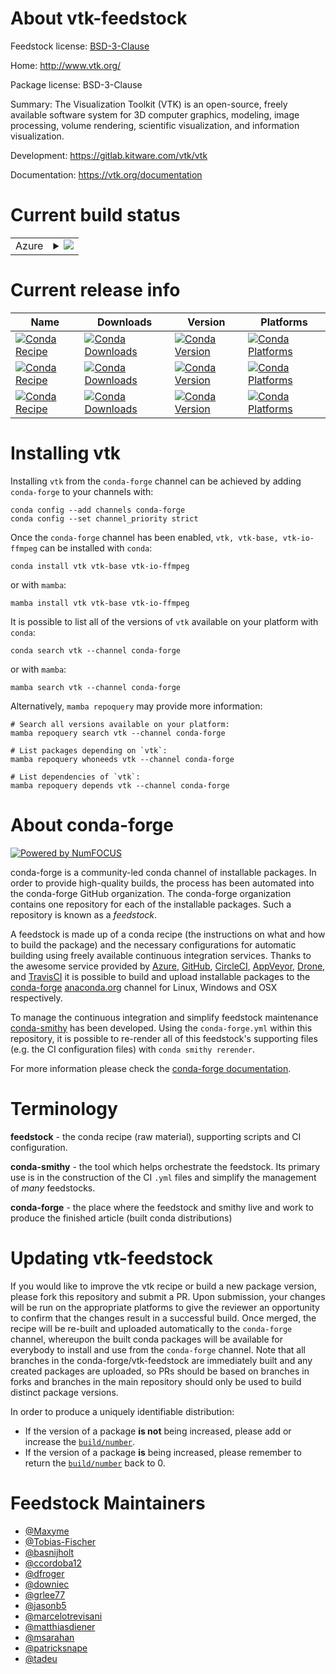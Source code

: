 About vtk-feedstock
===================

Feedstock license: [BSD-3-Clause](https://github.com/conda-forge/vtk-feedstock/blob/main/LICENSE.txt)

Home: http://www.vtk.org/

Package license: BSD-3-Clause

Summary: The Visualization Toolkit (VTK) is an open-source, freely available software system for 3D computer graphics, modeling, image processing, volume rendering, scientific visualization, and information visualization.


Development: https://gitlab.kitware.com/vtk/vtk

Documentation: https://vtk.org/documentation

Current build status
====================


<table>
    
  <tr>
    <td>Azure</td>
    <td>
      <details>
        <summary>
          <a href="https://dev.azure.com/conda-forge/feedstock-builds/_build/latest?definitionId=4807&branchName=main">
            <img src="https://dev.azure.com/conda-forge/feedstock-builds/_apis/build/status/vtk-feedstock?branchName=main">
          </a>
        </summary>
        <table>
          <thead><tr><th>Variant</th><th>Status</th></tr></thead>
          <tbody><tr>
              <td>linux_64_python3.10.____cpython</td>
              <td>
                <a href="https://dev.azure.com/conda-forge/feedstock-builds/_build/latest?definitionId=4807&branchName=main">
                  <img src="https://dev.azure.com/conda-forge/feedstock-builds/_apis/build/status/vtk-feedstock?branchName=main&jobName=linux&configuration=linux%20linux_64_python3.10.____cpython" alt="variant">
                </a>
              </td>
            </tr><tr>
              <td>linux_64_python3.11.____cpython</td>
              <td>
                <a href="https://dev.azure.com/conda-forge/feedstock-builds/_build/latest?definitionId=4807&branchName=main">
                  <img src="https://dev.azure.com/conda-forge/feedstock-builds/_apis/build/status/vtk-feedstock?branchName=main&jobName=linux&configuration=linux%20linux_64_python3.11.____cpython" alt="variant">
                </a>
              </td>
            </tr><tr>
              <td>linux_64_python3.12.____cpython</td>
              <td>
                <a href="https://dev.azure.com/conda-forge/feedstock-builds/_build/latest?definitionId=4807&branchName=main">
                  <img src="https://dev.azure.com/conda-forge/feedstock-builds/_apis/build/status/vtk-feedstock?branchName=main&jobName=linux&configuration=linux%20linux_64_python3.12.____cpython" alt="variant">
                </a>
              </td>
            </tr><tr>
              <td>linux_64_python3.13.____cp313</td>
              <td>
                <a href="https://dev.azure.com/conda-forge/feedstock-builds/_build/latest?definitionId=4807&branchName=main">
                  <img src="https://dev.azure.com/conda-forge/feedstock-builds/_apis/build/status/vtk-feedstock?branchName=main&jobName=linux&configuration=linux%20linux_64_python3.13.____cp313" alt="variant">
                </a>
              </td>
            </tr><tr>
              <td>linux_64_python3.9.____cpython</td>
              <td>
                <a href="https://dev.azure.com/conda-forge/feedstock-builds/_build/latest?definitionId=4807&branchName=main">
                  <img src="https://dev.azure.com/conda-forge/feedstock-builds/_apis/build/status/vtk-feedstock?branchName=main&jobName=linux&configuration=linux%20linux_64_python3.9.____cpython" alt="variant">
                </a>
              </td>
            </tr><tr>
              <td>osx_arm64_python3.10.____cpython</td>
              <td>
                <a href="https://dev.azure.com/conda-forge/feedstock-builds/_build/latest?definitionId=4807&branchName=main">
                  <img src="https://dev.azure.com/conda-forge/feedstock-builds/_apis/build/status/vtk-feedstock?branchName=main&jobName=osx&configuration=osx%20osx_arm64_python3.10.____cpython" alt="variant">
                </a>
              </td>
            </tr><tr>
              <td>osx_arm64_python3.11.____cpython</td>
              <td>
                <a href="https://dev.azure.com/conda-forge/feedstock-builds/_build/latest?definitionId=4807&branchName=main">
                  <img src="https://dev.azure.com/conda-forge/feedstock-builds/_apis/build/status/vtk-feedstock?branchName=main&jobName=osx&configuration=osx%20osx_arm64_python3.11.____cpython" alt="variant">
                </a>
              </td>
            </tr><tr>
              <td>osx_arm64_python3.12.____cpython</td>
              <td>
                <a href="https://dev.azure.com/conda-forge/feedstock-builds/_build/latest?definitionId=4807&branchName=main">
                  <img src="https://dev.azure.com/conda-forge/feedstock-builds/_apis/build/status/vtk-feedstock?branchName=main&jobName=osx&configuration=osx%20osx_arm64_python3.12.____cpython" alt="variant">
                </a>
              </td>
            </tr><tr>
              <td>osx_arm64_python3.13.____cp313</td>
              <td>
                <a href="https://dev.azure.com/conda-forge/feedstock-builds/_build/latest?definitionId=4807&branchName=main">
                  <img src="https://dev.azure.com/conda-forge/feedstock-builds/_apis/build/status/vtk-feedstock?branchName=main&jobName=osx&configuration=osx%20osx_arm64_python3.13.____cp313" alt="variant">
                </a>
              </td>
            </tr><tr>
              <td>osx_arm64_python3.9.____cpython</td>
              <td>
                <a href="https://dev.azure.com/conda-forge/feedstock-builds/_build/latest?definitionId=4807&branchName=main">
                  <img src="https://dev.azure.com/conda-forge/feedstock-builds/_apis/build/status/vtk-feedstock?branchName=main&jobName=osx&configuration=osx%20osx_arm64_python3.9.____cpython" alt="variant">
                </a>
              </td>
            </tr>
          </tbody>
        </table>
      </details>
    </td>
  </tr>
</table>

Current release info
====================

| Name | Downloads | Version | Platforms |
| --- | --- | --- | --- |
| [![Conda Recipe](https://img.shields.io/badge/recipe-vtk-green.svg)](https://anaconda.org/conda-forge/vtk) | [![Conda Downloads](https://img.shields.io/conda/dn/conda-forge/vtk.svg)](https://anaconda.org/conda-forge/vtk) | [![Conda Version](https://img.shields.io/conda/vn/conda-forge/vtk.svg)](https://anaconda.org/conda-forge/vtk) | [![Conda Platforms](https://img.shields.io/conda/pn/conda-forge/vtk.svg)](https://anaconda.org/conda-forge/vtk) |
| [![Conda Recipe](https://img.shields.io/badge/recipe-vtk--base-green.svg)](https://anaconda.org/conda-forge/vtk-base) | [![Conda Downloads](https://img.shields.io/conda/dn/conda-forge/vtk-base.svg)](https://anaconda.org/conda-forge/vtk-base) | [![Conda Version](https://img.shields.io/conda/vn/conda-forge/vtk-base.svg)](https://anaconda.org/conda-forge/vtk-base) | [![Conda Platforms](https://img.shields.io/conda/pn/conda-forge/vtk-base.svg)](https://anaconda.org/conda-forge/vtk-base) |
| [![Conda Recipe](https://img.shields.io/badge/recipe-vtk--io--ffmpeg-green.svg)](https://anaconda.org/conda-forge/vtk-io-ffmpeg) | [![Conda Downloads](https://img.shields.io/conda/dn/conda-forge/vtk-io-ffmpeg.svg)](https://anaconda.org/conda-forge/vtk-io-ffmpeg) | [![Conda Version](https://img.shields.io/conda/vn/conda-forge/vtk-io-ffmpeg.svg)](https://anaconda.org/conda-forge/vtk-io-ffmpeg) | [![Conda Platforms](https://img.shields.io/conda/pn/conda-forge/vtk-io-ffmpeg.svg)](https://anaconda.org/conda-forge/vtk-io-ffmpeg) |

Installing vtk
==============

Installing `vtk` from the `conda-forge` channel can be achieved by adding `conda-forge` to your channels with:

```
conda config --add channels conda-forge
conda config --set channel_priority strict
```

Once the `conda-forge` channel has been enabled, `vtk, vtk-base, vtk-io-ffmpeg` can be installed with `conda`:

```
conda install vtk vtk-base vtk-io-ffmpeg
```

or with `mamba`:

```
mamba install vtk vtk-base vtk-io-ffmpeg
```

It is possible to list all of the versions of `vtk` available on your platform with `conda`:

```
conda search vtk --channel conda-forge
```

or with `mamba`:

```
mamba search vtk --channel conda-forge
```

Alternatively, `mamba repoquery` may provide more information:

```
# Search all versions available on your platform:
mamba repoquery search vtk --channel conda-forge

# List packages depending on `vtk`:
mamba repoquery whoneeds vtk --channel conda-forge

# List dependencies of `vtk`:
mamba repoquery depends vtk --channel conda-forge
```


About conda-forge
=================

[![Powered by
NumFOCUS](https://img.shields.io/badge/powered%20by-NumFOCUS-orange.svg?style=flat&colorA=E1523D&colorB=007D8A)](https://numfocus.org)

conda-forge is a community-led conda channel of installable packages.
In order to provide high-quality builds, the process has been automated into the
conda-forge GitHub organization. The conda-forge organization contains one repository
for each of the installable packages. Such a repository is known as a *feedstock*.

A feedstock is made up of a conda recipe (the instructions on what and how to build
the package) and the necessary configurations for automatic building using freely
available continuous integration services. Thanks to the awesome service provided by
[Azure](https://azure.microsoft.com/en-us/services/devops/), [GitHub](https://github.com/),
[CircleCI](https://circleci.com/), [AppVeyor](https://www.appveyor.com/),
[Drone](https://cloud.drone.io/welcome), and [TravisCI](https://travis-ci.com/)
it is possible to build and upload installable packages to the
[conda-forge](https://anaconda.org/conda-forge) [anaconda.org](https://anaconda.org/)
channel for Linux, Windows and OSX respectively.

To manage the continuous integration and simplify feedstock maintenance
[conda-smithy](https://github.com/conda-forge/conda-smithy) has been developed.
Using the ``conda-forge.yml`` within this repository, it is possible to re-render all of
this feedstock's supporting files (e.g. the CI configuration files) with ``conda smithy rerender``.

For more information please check the [conda-forge documentation](https://conda-forge.org/docs/).

Terminology
===========

**feedstock** - the conda recipe (raw material), supporting scripts and CI configuration.

**conda-smithy** - the tool which helps orchestrate the feedstock.
                   Its primary use is in the construction of the CI ``.yml`` files
                   and simplify the management of *many* feedstocks.

**conda-forge** - the place where the feedstock and smithy live and work to
                  produce the finished article (built conda distributions)


Updating vtk-feedstock
======================

If you would like to improve the vtk recipe or build a new
package version, please fork this repository and submit a PR. Upon submission,
your changes will be run on the appropriate platforms to give the reviewer an
opportunity to confirm that the changes result in a successful build. Once
merged, the recipe will be re-built and uploaded automatically to the
`conda-forge` channel, whereupon the built conda packages will be available for
everybody to install and use from the `conda-forge` channel.
Note that all branches in the conda-forge/vtk-feedstock are
immediately built and any created packages are uploaded, so PRs should be based
on branches in forks and branches in the main repository should only be used to
build distinct package versions.

In order to produce a uniquely identifiable distribution:
 * If the version of a package **is not** being increased, please add or increase
   the [``build/number``](https://docs.conda.io/projects/conda-build/en/latest/resources/define-metadata.html#build-number-and-string).
 * If the version of a package **is** being increased, please remember to return
   the [``build/number``](https://docs.conda.io/projects/conda-build/en/latest/resources/define-metadata.html#build-number-and-string)
   back to 0.

Feedstock Maintainers
=====================

* [@Maxyme](https://github.com/Maxyme/)
* [@Tobias-Fischer](https://github.com/Tobias-Fischer/)
* [@basnijholt](https://github.com/basnijholt/)
* [@ccordoba12](https://github.com/ccordoba12/)
* [@dfroger](https://github.com/dfroger/)
* [@downiec](https://github.com/downiec/)
* [@grlee77](https://github.com/grlee77/)
* [@jasonb5](https://github.com/jasonb5/)
* [@marcelotrevisani](https://github.com/marcelotrevisani/)
* [@matthiasdiener](https://github.com/matthiasdiener/)
* [@msarahan](https://github.com/msarahan/)
* [@patricksnape](https://github.com/patricksnape/)
* [@tadeu](https://github.com/tadeu/)

